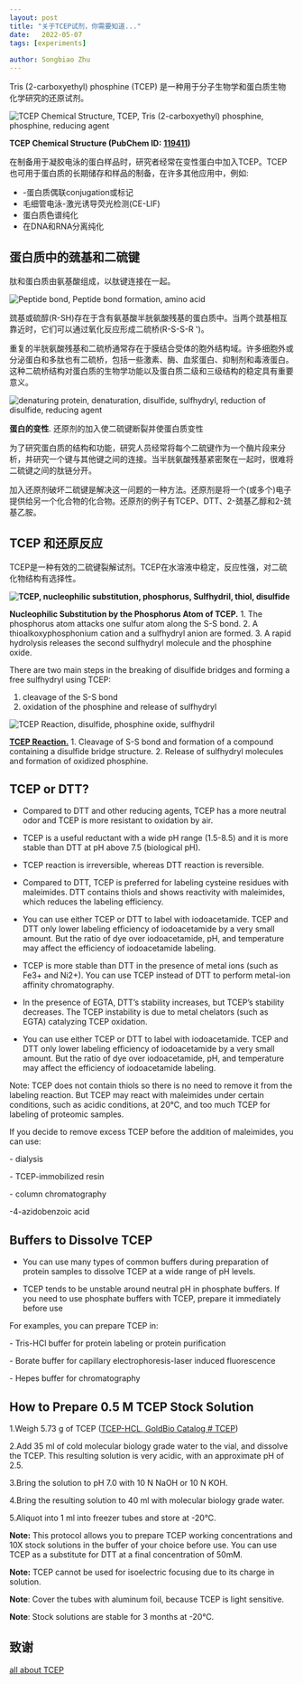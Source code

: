 ```yaml
---
layout: post
title: "关于TCEP试剂，你需要知道..."
date:   2022-05-07
tags: [experiments]
 
author: Songbiao Zhu
---
```


Tris (2-carboxyethyl) phosphine (TCEP) 是一种用于分子生物学和蛋白质生物化学研究的还原试剂。

<!-- more -->


![TCEP Chemical Structure, TCEP, Tris (2-carboxyethyl) phosphine, phosphine, reducing agent](https://s3.amazonaws.com/commercio/goldbio-2018/pages/TCEP%20chemical%20structure.png)



**TCEP Chemical Structure (PubChem ID:** [**119411**](https://pubchem.ncbi.nlm.nih.gov/compound/Tris_2-carboxyethyl_phosphine)**)**



在制备用于凝胶电泳的蛋白样品时，研究者经常在变性蛋白中加入TCEP。TCEP也可用于蛋白质的长期储存和样品的制备，在许多其他应用中，例如:

- -蛋白质偶联conjugation或标记
- 毛细管电泳-激光诱导荧光检测(CE-LIF)
- 蛋白质色谱纯化
- 在DNA和RNA分离纯化

## 蛋白质中的巯基和二硫键

肽和蛋白质由氨基酸组成，以肽键连接在一起。

![Peptide bond, Peptide bond formation, amino acid](https://s3.amazonaws.com/commercio/goldbio-2018/pages/Peptide-bond-formation-Animation-2---15-seconds.gif)



巯基或硫醇(R-SH)存在于含有氨基酸半胱氨酸残基的蛋白质中。当两个巯基相互靠近时，它们可以通过氧化反应形成二硫桥(R-S-S-R ')。

重复的半胱氨酸残基和二硫桥通常存在于膜结合受体的胞外结构域。许多细胞外或分泌蛋白和多肽也有二硫桥，包括一些激素、酶、血浆蛋白、抑制剂和毒液蛋白。这种二硫桥结构对蛋白质的生物学功能以及蛋白质二级和三级结构的稳定具有重要意义。



![denaturing protein, denaturation, disulfide, sulfhydryl, reduction of disulfide, reducing agent](https://s3.amazonaws.com/commercio/goldbio-2018/pages/Denaturing%20protein.png)

**蛋白的变性**. 还原剂的加入使二硫键断裂并使蛋白质变性

为了研究蛋白质的结构和功能，研究人员经常将每个二硫键作为一个酶片段来分析，并研究一个键与其他键之间的连接。当半胱氨酸残基紧密聚在一起时，很难将二硫键之间的肽链分开。

加入还原剂破坏二硫键是解决这一问题的一种方法。还原剂是将一个(或多个)电子提供给另一个化合物的化合物。还原剂的例子有TCEP、DTT、2-巯基乙醇和2-巯基乙胺。



## TCEP 和还原反应

TCEP是一种有效的二硫键裂解试剂。TCEP在水溶液中稳定，反应性强，对二硫化物结构有选择性。

**![TCEP, nucleophilic substitution, phosphorus, Sulfhydril, thiol, disulfide](https://s3.amazonaws.com/commercio/goldbio-2018/pages/TCEP%20nuc%20anim.gif)**

**Nucleophilic Substitution by the Phosphorus Atom of TCEP.** 1. The phosphorus atom attacks one sulfur atom along the S-S bond. 2. A thioalkoxyphosphonium cation and a sulfhydryl anion are formed. 3. A rapid hydrolysis releases the second sulfhydryl molecule and the phosphine oxide.



There are two main steps in the breaking of disulfide bridges and forming a free sulfhydryl using TCEP:

1. cleavage of the S-S bond
2. oxidation of the phosphine and release of sulfhydryl

![TCEP Reaction, disulfide, phosphine oxide, sulfhydril](https://s3.amazonaws.com/commercio/goldbio-2018/pages/TCEP%20Reaction.png)



[**TCEP Reaction.**](https://www.sciencedirect.com/science/article/pii/B9780123822390000029?via%3Dihub) 1. Cleavage of S-S bond and formation of a compound containing a disulfide bridge structure. 2. Release of sulfhydryl molecules and formation of oxidized phosphine.



## 

## TCEP or DTT?

- Compared to DTT and other reducing agents, TCEP has a more neutral odor and TCEP is more resistant to oxidation by air.

- TCEP is a useful reductant with a wide pH range (1.5-8.5) and it is more stable than DTT at pH above 7.5 (biological pH).

- TCEP reaction is irreversible, whereas DTT reaction is reversible.

- Compared to DTT, TCEP is preferred for labeling cysteine residues with maleimides. DTT contains thiols and shows reactivity with maleimides, which reduces the labeling efficiency.

- You can use either TCEP or DTT to label with iodoacetamide. TCEP and DTT only lower labeling efficiency of iodoacetamide by a very small amount. But the ratio of dye over iodoacetamide, pH, and temperature may affect the efficiency of iodoacetamide labeling.

- TCEP is more stable than DTT in the presence of metal ions (such as Fe3+ and Ni2+). You can use TCEP instead of DTT to perform metal-ion affinity chromatography.

- In the presence of EGTA, DTT’s stability increases, but TCEP’s stability decreases. The TCEP instability is due to metal chelators (such as EGTA) catalyzing TCEP oxidation.

- You can use either TCEP or DTT to label with iodoacetamide. TCEP and DTT only lower labeling efficiency of iodoacetamide by a very small amount. But the ratio of dye over iodoacetamide, pH, and temperature may affect the efficiency of iodoacetamide labeling.

Note: TCEP does not contain thiols so there is no need to remove it from the labeling reaction. But TCEP may react with maleimides under certain conditions, such as acidic conditions, at 20°C, and too much TCEP for labeling of proteomic samples.

If you decide to remove excess TCEP before the addition of maleimides, you can use:

\- dialysis

\- TCEP-immobilized resin

\- column chromatography

-4-azidobenzoic acid





## Buffers to Dissolve TCEP

- You can use many types of common buffers during preparation of protein samples to dissolve TCEP at a wide range of pH levels.

- TCEP tends to be unstable around neutral pH in phosphate buffers. If you need to use phosphate buffers with TCEP, prepare it immediately before use

For examples, you can prepare TCEP in:

\- Tris-HCl buffer for protein labeling or protein purification

\- Borate buffer for capillary electrophoresis-laser induced fluorescence



\- Hepes buffer for chromatography



## How to Prepare 0.5 M TCEP Stock Solution

1.Weigh 5.73 g of TCEP ([TCEP-HCL, GoldBio Catalog # TCEP](https://www.goldbio.com/product/1891/tcep-hcl))

2.Add 35 ml of cold molecular biology grade water to the vial, and dissolve the TCEP. This resulting solution is very acidic, with an approximate pH of 2.5.

3.Bring the solution to pH 7.0 with 10 N NaOH or 10 N KOH.

4.Bring the resulting solution to 40 ml with molecular biology grade water.

5.Aliquot into 1 ml into freezer tubes and store at -20°C.

**Note:** This protocol allows you to prepare TCEP working concentrations and 10X stock solutions in the buffer of your choice before use. You can use TCEP as a substitute for DTT at a final concentration of 50mM.

**Note:** TCEP cannot be used for isoelectric focusing due to its charge in solution.



**Note**: Cover the tubes with aluminum foil, because TCEP is light sensitive.

**Note**: Stock solutions are stable for 3 months at -20°C.



## 致谢

[all about TCEP](https://www.goldbio.com/articles/article/TCEP-the-Reducing-Agent#:~:text=Tris%20%282-carboxyethyl%29%20phosphine%20%28TCEP%29%20is%20a%20reducing%20reagent,during%20preparation%20of%20protein%20samples%20for%20gel%20electrophoresis.)
